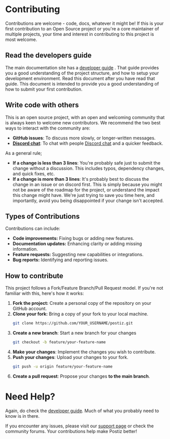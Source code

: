 # Contributing

Contributions are welcome - code, docs, whatever it might be! If this is your first contribution to an Open Source project or you're a core maintainer of multiple projects, your time and interest in contributing to this project is most welcome.

## Read the developers guide

The main documentation site has a [developer guide](https://docs.postiz.com/developer-guide) . That guide provides you a good understanding of the project structure, and how to setup your development environment. Read this document after you have read that guide. This document is intended to provide you a good understanding of how to submit your first contribution.

## Write code with others

This is an open source project, with an open and welcoming community that is always keen to welcome new contributors. We recommend the two best ways to interact with the community are:

- **GitHub issues**: To discuss more slowly, or longer-written messages.
- **[Discord chat](https://discord.postiz.com)**: To chat with people [Discord chat](https://discord.postiz.com/) and a quicker feedback.

As a general rule;

- **If a change is less than 3 lines**: You're probably safe just to submit the change without a discussion. This includes typos, dependency changes, and quick fixes, etc.
- **If a change is more than 3 lines**: It's probably best to discuss the change in an issue or on discord first. This is simply because you might not be aware of the roadmap for the project, or understand the impact this change might have. We're just trying to save you time here, and importantly, avoid you being disappointed if your change isn't accepted.

## Types of Contributions

Contributions can include:

- **Code improvements:** Fixing bugs or adding new features.
- **Documentation updates:** Enhancing clarity or adding missing information.
- **Feature requests:** Suggesting new capabilities or integrations.
- **Bug reports:** Identifying and reporting issues.

## How to contribute

This project follows a Fork/Feature Branch/Pull Request model. If you're not familiar with this, here's how it works:

1. **Fork the project:** Create a personal copy of the repository on your GitHub account.
2. **Clone your fork:** Bring a copy of your fork to your local machine.
   ```bash
   git clone https://github.com/YOUR_USERNAME/postiz.git
   ```
3. **Create a new branch**: Start a new branch for your changes
   ```bash
   git checkout -b feature/your-feature-name
   ```
4. **Make your changes**: Implement the changes you wish to contribute.
5. **Push your changes**: Upload your changes to your fork.
   ```bash
   git push -u origin feature/your-feature-name
   ```
6. **Create a pull request**: Propose your changes **to the main branch**.

# Need Help?

Again, do check the [developer guide](https://docs.postiz.com/developer-guide). Much of what you probably need to know is in there.

If you encounter any issues, please visit our [support page](https://docs.postiz.com/support) or check the community forums. Your contributions help make Postiz better!
